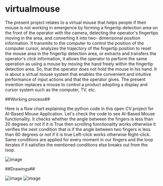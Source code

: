 # virtualmouse

The present project relates to a virtual mouse that helps people if their mouse is not working in emergence  by forming a fingertip detection area on the front of the operator with the camera, detecting the operator's fingertips moving in the area, and converting it into two- dimensional position information. It transmits to the computer to control the position of the computer cursor, analyzes the trajectory of the fingertip position to reset the mouse area in the fingertip detection area, or extracts and transfers the operator's click information, it allows the operator to perform the same operation as using a mouse by moving the hand freely within the fingertip detection area. So, that the operator does not hold the mouse in his hand. It is about a virtual mouse system that enables the convenient and intuitive performance of input actions and that the operator gives. The present invention replaces a mouse to control a product adopting a display and cursor system such as the computer, TV, etc.

##Working process##

Here is a flow chart explaining the python code in this open CV project for AI-Based Mouse Application. Let's check the code to see AI-Based Mouse functionality. It checks whether the angle between the fingers is less than 20 degrees or not if it is True then scrolling functionality works otherwise it verifies the next condition that is if the angle between two fingers is less than 60 degrees or not if it is true Left-click works otherwise Right-click. Same conditions are applied for every moment in our fingers and the loop iterates if it satisfies the mentioned conditions else breaks out from the loop.


![image](https://user-images.githubusercontent.com/84654043/123919858-00212180-d9a3-11eb-82f9-1851d1bd816b.png)

##Drawings##

 ![image](https://user-images.githubusercontent.com/84654043/123919991-22b33a80-d9a3-11eb-8589-226a68f34fbc.png)
![image](https://user-images.githubusercontent.com/84654043/123920036-29da4880-d9a3-11eb-919d-415cb676ad40.png)

